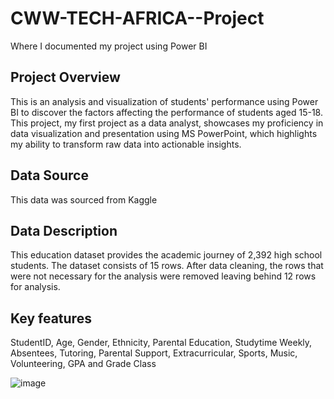 # CWW-TECH-AFRICA--Project
Where I documented my project using Power BI

## Project Overview
This is an analysis and visualization of students' performance using Power BI to discover the factors affecting the performance of students aged 15-18. This project, my first project as a data analyst, showcases my proficiency in data visualization and presentation using MS PowerPoint, which highlights my ability to transform raw data into actionable insights.

## Data Source
This data was sourced from Kaggle

## Data Description
This education dataset provides the academic journey of 2,392 high school students. The dataset consists of 15 rows. After data cleaning, the rows that were not necessary for the analysis were removed leaving behind 12 rows for analysis.

## Key features
StudentID, Age, Gender, Ethnicity, Parental Education, Studytime Weekly, Absentees, Tutoring, Parental Support, Extracurricular, Sports, Music, Volunteering, GPA and Grade Class 





![image](https://github.com/user-attachments/assets/7ccbb198-4cf1-4e46-806d-019e4dc9f21d)
